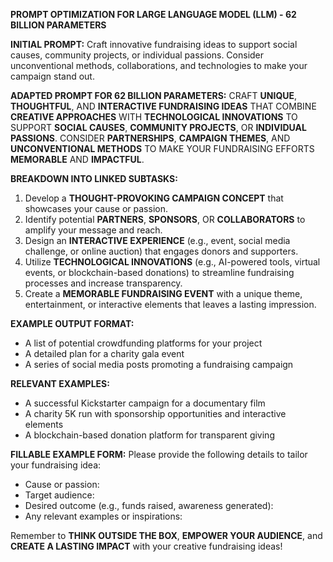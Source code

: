 **PROMPT OPTIMIZATION FOR LARGE LANGUAGE MODEL (LLM) - 62 BILLION PARAMETERS**

**INITIAL PROMPT:** Craft innovative fundraising ideas to support social causes, community projects, or individual passions. Consider unconventional methods, collaborations, and technologies to make your campaign stand out.

**ADAPTED PROMPT FOR 62 BILLION PARAMETERS:**
CRAFT **UNIQUE**, **THOUGHTFUL**, AND **INTERACTIVE FUNDRAISING IDEAS** THAT COMBINE **CREATIVE APPROACHES** WITH **TECHNOLOGICAL INNOVATIONS** TO SUPPORT **SOCIAL CAUSES**, **COMMUNITY PROJECTS**, OR **INDIVIDUAL PASSIONS**. CONSIDER **PARTNERSHIPS**, **CAMPAIGN THEMES**, AND **UNCONVENTIONAL METHODS** TO MAKE YOUR FUNDRAISING EFFORTS **MEMORABLE** AND **IMPACTFUL**.

**BREAKDOWN INTO LINKED SUBTASKS:**

1. Develop a **THOUGHT-PROVOKING CAMPAIGN CONCEPT** that showcases your cause or passion.
2. Identify potential **PARTNERS**, **SPONSORS**, OR **COLLABORATORS** to amplify your message and reach.
3. Design an **INTERACTIVE EXPERIENCE** (e.g., event, social media challenge, or online auction) that engages donors and supporters.
4. Utilize **TECHNOLOGICAL INNOVATIONS** (e.g., AI-powered tools, virtual events, or blockchain-based donations) to streamline fundraising processes and increase transparency.
5. Create a **MEMORABLE FUNDRAISING EVENT** with a unique theme, entertainment, or interactive elements that leaves a lasting impression.

**EXAMPLE OUTPUT FORMAT:**

* A list of potential crowdfunding platforms for your project
* A detailed plan for a charity gala event
* A series of social media posts promoting a fundraising campaign

**RELEVANT EXAMPLES:** 

* A successful Kickstarter campaign for a documentary film
* A charity 5K run with sponsorship opportunities and interactive elements
* A blockchain-based donation platform for transparent giving

**FILLABLE EXAMPLE FORM:**
Please provide the following details to tailor your fundraising idea:

* Cause or passion:
* Target audience:
* Desired outcome (e.g., funds raised, awareness generated):
* Any relevant examples or inspirations:

Remember to **THINK OUTSIDE THE BOX**, **EMPOWER YOUR AUDIENCE**, and **CREATE A LASTING IMPACT** with your creative fundraising ideas!